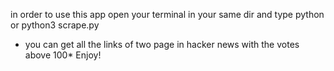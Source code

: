 in order to use this app open your terminal in your same dir and type python or python3 scrape.py

* you can get all the links of two page in hacker news with the votes above 100*
Enjoy!
